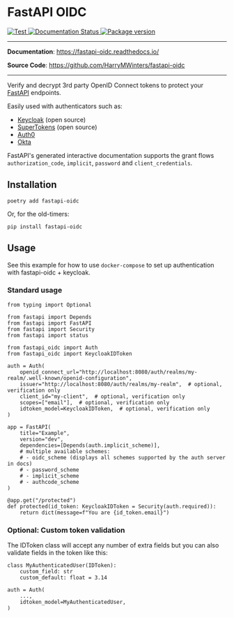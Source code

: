 # FastAPI OIDC

<p align="left">
    <a href="https://github.com/HarryMWinters/fastapi-oidc/actions?query=workflow%3ATest"
       target="_blank">
       <img src="https://github.com/HarryMWinters/fastapi-oidc/workflows/Test/badge.svg"  
            alt="Test">
    </a>
    <a href='https://fastapi-oidc.readthedocs.io/en/latest/?badge=latest'>
        <img src='https://readthedocs.org/projects/fastapi-oidc/badge/?version=latest' alt='Documentation Status' />
    </a>
    <a href="https://pypi.org/project/fastapi-oidc" 
       target="_blank">
       <img src="https://img.shields.io/pypi/v/fastapi-oidc?color=%2334D058&label=pypi%20package" 
            alt="Package version">
    </a>
</p>

---

**Documentation**: <a href="https://fastapi-oidc.readthedocs.io/" target="_blank">https://fastapi-oidc.readthedocs.io/</a>

**Source Code**: <a href="https://github.com/HarryMWinters/fastapi-oidc" target="_blank">https://github.com/HarryMWinters/fastapi-oidc</a>

---

Verify and decrypt 3rd party OpenID Connect tokens to protect your
[FastAPI](https://github.com/tiangolo/fastapi) endpoints.

Easily used with authenticators such as:
- [Keycloak](https://www.keycloak.org/) (open source)
- [SuperTokens](https://supertokens.io/) (open source)
- [Auth0](https://auth0.com/)
- [Okta](https://www.okta.com/products/authentication/)

FastAPI's generated interactive documentation supports the grant flows
`authorization_code`, `implicit`, `password` and `client_credentials`.

## Installation

```
poetry add fastapi-oidc
```

Or, for the old-timers:

```
pip install fastapi-oidc
```

## Usage

See this example for how to use `docker-compose` to set up authentication with
fastapi-oidc + keycloak.

### Standard usage

```python3
from typing import Optional

from fastapi import Depends
from fastapi import FastAPI
from fastapi import Security
from fastapi import status

from fastapi_oidc import Auth
from fastapi_oidc import KeycloakIDToken

auth = Auth(
    openid_connect_url="http://localhost:8080/auth/realms/my-realm/.well-known/openid-configuration",
    issuer="http://localhost:8080/auth/realms/my-realm",  # optional, verification only
    client_id="my-client",  # optional, verification only
    scopes=["email"],  # optional, verification only
    idtoken_model=KeycloakIDToken,  # optional, verification only
)

app = FastAPI(
    title="Example",
    version="dev",
    dependencies=[Depends(auth.implicit_scheme)],
    # multiple available schemes:
    # - oidc_scheme (displays all schemes supported by the auth server in docs)
    # - password_scheme
    # - implicit_scheme
    # - authcode_scheme
)

@app.get("/protected")
def protected(id_token: KeycloakIDToken = Security(auth.required)):
    return dict(message=f"You are {id_token.email}")
```

### Optional: Custom token validation

The IDToken class will accept any number of extra fields but you can also
validate fields in the token like this:

```python3
class MyAuthenticatedUser(IDToken):
    custom_field: str
    custom_default: float = 3.14

auth = Auth(
    ...,
    idtoken_model=MyAuthenticatedUser,
)
```
